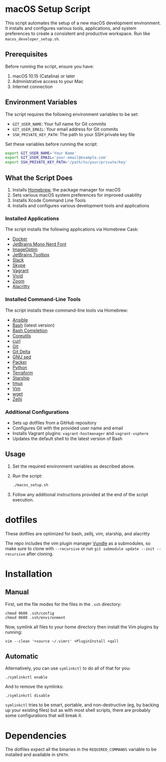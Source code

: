 # macOS Setup Script

This script automates the setup of a new macOS development environment. It installs and configures various tools,
applications, and system preferences to create a consistent and productive workspace. Run
like `macos_developer_setup.sh`.

## Prerequisites

Before running the script, ensure you have:

1. macOS 10.15 (Catalina) or later
2. Administrative access to your Mac
3. Internet connection

## Environment Variables

The script requires the following environment variables to be set:

- `GIT_USER_NAME`: Your full name for Git commits
- `GIT_USER_EMAIL`: Your email address for Git commits
- `SSH_PRIVATE_KEY_PATH`: The path to your SSH private key file

Set these variables before running the script:

```bash
export GIT_USER_NAME='Your Name'
export GIT_USER_EMAIL='your.email@example.com'
export SSH_PRIVATE_KEY_PATH='/path/to/your/private/key'
```

## What the Script Does

1. Installs [Homebrew](https://brew.sh/), the package manager for macOS
2. Sets various macOS system preferences for improved usability
3. Installs Xcode Command Line Tools
4. Installs and configures various development tools and applications

### Installed Applications

The script installs the following applications via Homebrew Cask:

- [Docker](https://www.docker.com/)
- [JetBrains Mono Nerd Font](https://www.nerdfonts.com/)
- [ImageOptim](https://imageoptim.com/)
- [JetBrains Toolbox](https://www.jetbrains.com/toolbox-app/)
- [Slack](https://slack.com/)
- [Skype](https://www.skype.com/)
- [Vagrant](https://www.vagrantup.com/)
- [Vivid](https://www.getvivid.app/)
- [Zoom](https://zoom.us/)
- [Alacritty](https://alacritty.org/)

### Installed Command-Line Tools

The script installs these command-line tools via Homebrew:

- [Ansible](https://www.ansible.com/)
- [Bash](https://www.gnu.org/software/bash/) (latest version)
- [Bash Completion](https://github.com/scop/bash-completion)
- [Coreutils](https://www.gnu.org/software/coreutils/)
- [curl](https://curl.se/)
- [Git](https://git-scm.com/)
- [Git Delta](https://github.com/dandavison/delta)
- [GNU sed](https://www.gnu.org/software/sed/)
- [Packer](https://www.packer.io/)
- [Python](https://www.python.org/)
- [Terraform](https://www.terraform.io/)
- [Starship](https://starship.rs/)
- [tmux](https://github.com/tmux/tmux)
- [Vim](https://www.vim.org/)
- [wget](https://www.gnu.org/software/wget/)
- [Zellij](https://zellij.dev/)

### Additional Configurations

- Sets up dotfiles from a GitHub repository
- Configures Git with the provided user name and email
- Installs Vagrant plugins: `vagrant-hostmanager` and `vagrant-vsphere`
- Updates the default shell to the latest version of Bash

## Usage

1. Set the required environment variables as described above.
2. Run the script:

   ```bash
   ./macos_setup.sh
   ```
3. Follow any additional instructions provided at the end of the script execution.

# dotfiles

These dotfiles are optimized for bash, zellij, vim, starship, and alacritty

The repo includes the vim plugin manager [Vundle](https://github.com/VundleVim/Vundle.vim) as a submodules, so make sure
to clone with `--recursive` or run `git submodule update --init --recursive` after cloning.

# Installation

## Manual

First, set the file modes for the files in the `.ssh` directory:

```
chmod 0600 .ssh/config
chmod 0600 .ssh/environment
```

Now, symlink all files to your home directory then install the Vim plugins by running:

```
vim --clean '+source ~/.vimrc' +PluginInstall +qall
```

## Automatic

Alternatively, you can use `symlinkctl` to do all of that for you:

```
./symlinkctl enable
```

And to remove the symlinks:

```
./symlinkctl disable
```

`symlinkctl` tries to be smart, portable, and non-destructive (eg, by backing up your existing files) but as with most
shell scripts, there are probably some configurations that will break it.

# Dependencies

The dotfiles expect all the binaries in the `REQUIRED_COMMANDS` variable to be installed and available in `$PATH`.